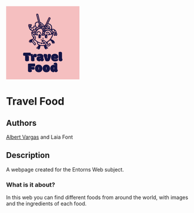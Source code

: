 ### <img src="/public/images/logo.png">
# Travel Food 
## Authors
[Albert Vargas](https://www.github.com/AlbertsUVic) and Laia Font
## Description
A webpage created for the Entorns Web subject.
### What is it about?
In this web you can find different foods from around the world, with images and the ingredients of each food.
